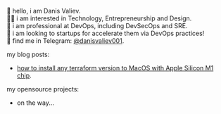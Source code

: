 👋 hello, i am Danis Valiev.  
👨‍💻 i am interested in Technology, Entrepreneurship and Design.  
🥷 i am professional at DevOps, including DevSecOps and SRE.  
🚁 i am looking to startups for accelerate them via DevOps practices!  
🤝 find me in Telegram: [@danisvaliev001](https://t.me/danisvaliev001).  

my blog posts:
- [how to install any terraform version to MacOS with Apple Silicon M1 chip](https://gitlab.com/danisvaliev001/m1-terraform).

my opensource projects:
- on the way...

<!---
danisvaliev001/danisvaliev001 is a ✨ special ✨ repository because its `README.md` (this file) appears on your GitHub profile.
You can click the Preview link to take a look at your changes.
--->
